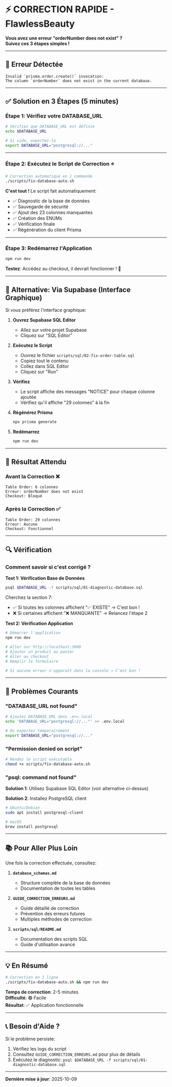 # ⚡ CORRECTION RAPIDE - FlawlessBeauty

**Vous avez une erreur "orderNumber does not exist" ?**  
**Suivez ces 3 étapes simples !**

---

## 🚨 Erreur Détectée

```
Invalid `prisma.order.create()` invocation:
The column `orderNumber` does not exist in the current database.
```

---

## ✅ Solution en 3 Étapes (5 minutes)

### Étape 1: Vérifiez votre DATABASE_URL
```bash
# Vérifiez que DATABASE_URL est définie
echo $DATABASE_URL

# Si vide, exportez-la
export DATABASE_URL="postgresql://..."
```

---

### Étape 2: Exécutez le Script de Correction ⭐
```bash
# Correction automatique en 1 commande
./scripts/fix-database-auto.sh
```

**C'est tout !** Le script fait automatiquement:
- ✅ Diagnostic de la base de données
- ✅ Sauvegarde de sécurité
- ✅ Ajout des 23 colonnes manquantes
- ✅ Création des ENUMs
- ✅ Vérification finale
- ✅ Régénération du client Prisma

---

### Étape 3: Redémarrez l'Application
```bash
npm run dev
```

**Testez**: Accédez au checkout, il devrait fonctionner ! 🎉

---

## 📱 Alternative: Via Supabase (Interface Graphique)

Si vous préférez l'interface graphique:

1. **Ouvrez Supabase SQL Editor**
   - Allez sur votre projet Supabase
   - Cliquez sur "SQL Editor"

2. **Exécutez le Script**
   - Ouvrez le fichier `scripts/sql/02-fix-order-table.sql`
   - Copiez tout le contenu
   - Collez dans SQL Editor
   - Cliquez sur "Run"

3. **Vérifiez**
   - Le script affiche des messages "NOTICE" pour chaque colonne ajoutée
   - Vérifiez qu'il affiche "29 colonnes" à la fin

4. **Régénérez Prisma**
   ```bash
   npx prisma generate
   ```

5. **Redémarrez**
   ```bash
   npm run dev
   ```

---

## 🎯 Résultat Attendu

### Avant la Correction ❌
```
Table Order: 6 colonnes
Erreur: orderNumber does not exist
Checkout: Bloqué
```

### Après la Correction ✅
```
Table Order: 29 colonnes
Erreur: Aucune
Checkout: Fonctionnel
```

---

## 🔍 Vérification

### Comment savoir si c'est corrigé ?

**Test 1: Vérification Base de Données**
```bash
psql $DATABASE_URL -f scripts/sql/01-diagnostic-database.sql
```

Cherchez la section 7:
- ✅ Si toutes les colonnes affichent "✅ EXISTE" → C'est bon !
- ❌ Si certaines affichent "❌ MANQUANTE" → Relancez l'étape 2

**Test 2: Vérification Application**
```bash
# Démarrer l'application
npm run dev

# Aller sur http://localhost:3000
# Ajouter un produit au panier
# Aller au checkout
# Remplir le formulaire

# Si aucune erreur n'apparaît dans la console → C'est bon !
```

---

## 🐛 Problèmes Courants

### "DATABASE_URL not found"
```bash
# Ajoutez DATABASE_URL dans .env.local
echo 'DATABASE_URL="postgresql://..."' >> .env.local

# Ou exportez temporairement
export DATABASE_URL="postgresql://..."
```

### "Permission denied on script"
```bash
# Rendez le script exécutable
chmod +x scripts/fix-database-auto.sh
```

### "psql: command not found"
**Solution 1**: Utilisez Supabase SQL Editor (voir alternative ci-dessus)

**Solution 2**: Installez PostgreSQL client
```bash
# Ubuntu/Debian
sudo apt install postgresql-client

# macOS
brew install postgresql
```

---

## 📚 Pour Aller Plus Loin

Une fois la correction effectuée, consultez:

1. **`database_schemas.md`**
   - Structure complète de la base de données
   - Documentation de toutes les tables

2. **`GUIDE_CORRECTION_ERREURS.md`**
   - Guide détaillé de correction
   - Prévention des erreurs futures
   - Multiples méthodes de correction

3. **`scripts/sql/README.md`**
   - Documentation des scripts SQL
   - Guide d'utilisation avancé

---

## 💡 En Résumé

```bash
# Correction en 1 ligne
./scripts/fix-database-auto.sh && npm run dev
```

**Temps de correction**: 2-5 minutes  
**Difficulté**: 🟢 Facile  
**Résultat**: ✅ Application fonctionnelle

---

## 📞 Besoin d'Aide ?

Si le problème persiste:

1. Vérifiez les logs du script
2. Consultez `GUIDE_CORRECTION_ERREURS.md` pour plus de détails
3. Exécutez le diagnostic: `psql $DATABASE_URL -f scripts/sql/01-diagnostic-database.sql`

---

**Dernière mise à jour**: 2025-10-09

